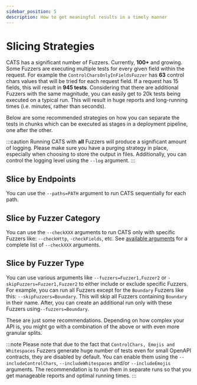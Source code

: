 ```yaml
---
sidebar_position: 5
description: How to get meaningful results in a timely manner
---
```


# Slicing Strategies

CATS has a significant number of Fuzzers. Currently, **100+** and growing. Some Fuzzers are executing multiple tests for every given field within the request.
For example the `ControlCharsOnlyInFieldsFuzzer` has **63** control chars values that will be tried for each request field. If a request has 15 fields, this will result in **945 tests**.
Considering that there are additional Fuzzers with the same magnitude, you can easily get to 20k tests being executed on a typical run. 
This will result in huge reports and long-running times (i.e. minutes, rather than seconds).

Below are some recommended strategies on how you can separate the tests in chunks which can be executed as stages in a deployment pipeline, one after the other.

:::caution
Running CATS with **all** Fuzzers will produce a significant amount of logging. 
Please make sure you have a purging strategy in place, especially when choosing to store the output in files. Additionally, you can control the logging level using the `--log` argument.
:::

## Slice by Endpoints
You can use the `--paths=PATH` argument to run CATS sequentially for each path.

## Slice by Fuzzer Category
You can use the `--checkXXX` arguments to run CATS only with specific Fuzzers like: `--checkHttp`, `-checkFields`, etc. See [available arguments](/docs/commands-and-arguments/arguments) for a complete list of `--checkXXX` arguments.

## Slice by Fuzzer Type
You can use various arguments like `--fuzzers=Fuzzer1,Fuzzer2` or `-skipFuzzers=Fuzzer1,Fuzzer2` to either include or exclude specific Fuzzers.
For example, you can run all Fuzzers except for the `Boundary` Fuzzers like this: `--skipFuzzers=Boundary`. This will skip all Fuzzers containing `Boundary` in their name.
After, you can create an additional run only with these Fuzzers using`--fuzzers=Boundary`.

These are just some recommendations. Depending on how complex your API is, you might go with a combination of the above or with even more granular splits.

:::note
Please note that due to the fact that `ControlChars, Emojis and Whitespaces` Fuzzers generate huge number of tests even for small OpenAPI contracts, they are disabled by default.
You can enable them using the `--includeControlChars`, `--includeWhitespaces` and/or `--includeEmojis` arguments.
The recommendation is to run them in separate runs so that you get manageable reports and optimal running times.
:::
